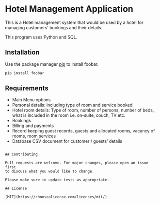 # Hotel Management Application

This is a Hotel management system  that would be used by a hotel for managing customers' bookings and their details.

This program uses Python and SQL.

## Installation

Use the package manager [pip](https://pip.pypa.io/en/stable/) to install foobar.

```bash
pip install foobar
```

## Requirements

-	Main Menu options
-	Personal details: including type of room and service booked.
-	Hotel room details: Type of room, number of persons, number of beds, what is included in the room i.e. on-suite, couch, TV etc.
-	Bookings
-	Billing and payments
-	Record keeping guest records, guests and allocated rooms, vacancy of rooms, room services
-	Database CSV document for customer / guests’ details

```

## Contributing

Pull requests are welcome. For major changes, please open an issue first
to discuss what you would like to change.

Please make sure to update tests as appropriate.

## License

[MIT](https://choosealicense.com/licenses/mit/)

